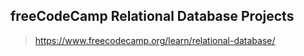 ## freeCodeCamp Relational Database Projects

> https://www.freecodecamp.org/learn/relational-database/
